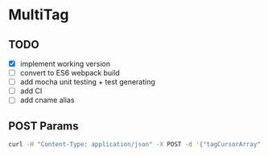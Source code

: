 # MultiTag

## TODO

- [x] implement working version
- [ ] convert to ES6 webpack build
- [ ] add mocha unit testing + test generating
- [ ] add CI
- [ ] add cname alias

## POST Params

```bash
curl -H "Content-Type: application/json" -X POST -d '{"tagCursorArray": [{"tag": "rock"}]}' http://endpoint

```



